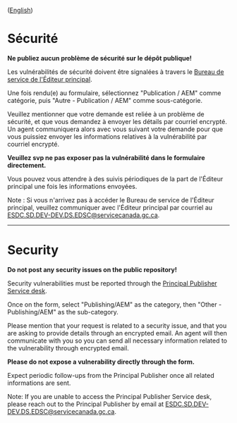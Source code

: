 ([English](#security))

# Sécurité

**Ne publiez aucun problème de sécurité sur le dépôt publique!**

Les vulnérabilités de sécurité doivent être signalées à travers le [Bureau de service de l'Éditeur principal](http://requestform.portal.gc.ca/billets.html).

Une fois rendu(e) au formulaire, sélectionnez "Publication / AEM" comme catégorie, puis "Autre - Publication / AEM" comme sous-catégorie.

Veuillez mentionner que votre demande est reliée à un problème de sécurité, et que vous demandez à envoyer les détails par courriel encrypté. Un agent communiquera alors avec vous suivant votre demande pour que vous puissiez envoyer les informations relatives à la vulnérabilité par courriel encrypté.

**Veuillez svp ne pas exposer pas la vulnérabilité dans le formulaire directement.**

Vous pouvez vous attendre à des suivis périodiques de la part de l'Éditeur principal une fois les informations envoyées.

Note : Si vous n'arrivez pas à accéder le Bureau de service de l'Éditeur principal, veuillez communiquer avec l'Éditeur principal par courriel au ESDC.SD.DEV-DEV.DS.EDSC@servicecanada.gc.ca.

______________________

# Security

**Do not post any security issues on the public repository!**

Security vulnerabilities must be reported through the [Principal Publisher Service desk](http://requestform.portal.gc.ca/tickets.html).

Once on the form, select "Publishing/AEM" as the category, then "Other - Publishing/AEM" as the sub-category.

Please mention that your request is related to a security issue, and that you are asking to provide details through an encrypted email. An agent will then communicate with you so you can send all necessary information related to the vulnerability through encrypted email.

**Please do not expose a vulnerability directly through the form.**

Expect periodic follow-ups from the Principal Publisher once all related informations are sent.

Note: If you are unable to access the Principal Publisher Service desk, please reach out to the Principal Publisher by email at ESDC.SD.DEV-DEV.DS.EDSC@servicecanada.gc.ca.
